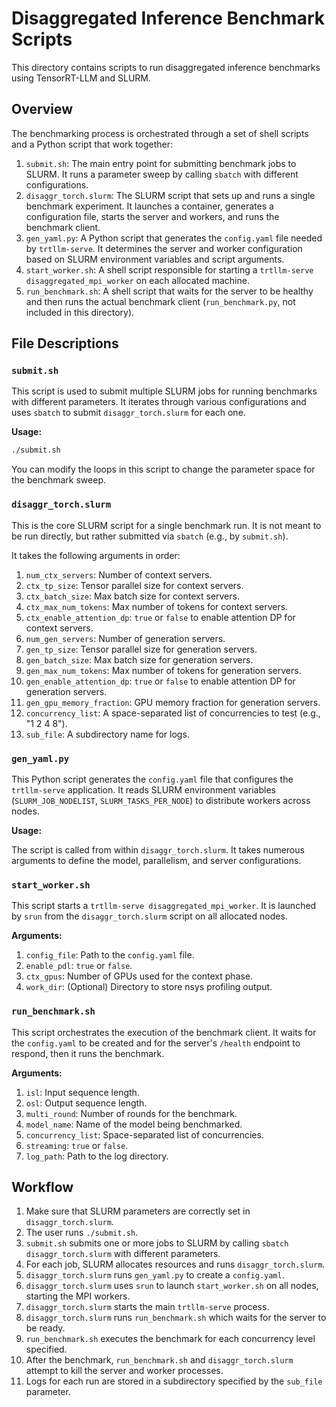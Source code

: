 # Disaggregated Inference Benchmark Scripts

This directory contains scripts to run disaggregated inference benchmarks using TensorRT-LLM and SLURM.

## Overview

The benchmarking process is orchestrated through a set of shell scripts and a Python script that work together:

1.  `submit.sh`: The main entry point for submitting benchmark jobs to SLURM. It runs a parameter sweep by calling `sbatch` with different configurations.
2.  `disaggr_torch.slurm`: The SLURM script that sets up and runs a single benchmark experiment. It launches a container, generates a configuration file, starts the server and workers, and runs the benchmark client.
3.  `gen_yaml.py`: A Python script that generates the `config.yaml` file needed by `trtllm-serve`. It determines the server and worker configuration based on SLURM environment variables and script arguments.
4.  `start_worker.sh`: A shell script responsible for starting a `trtllm-serve disaggregated_mpi_worker` on each allocated machine.
5.  `run_benchmark.sh`: A shell script that waits for the server to be healthy and then runs the actual benchmark client (`run_benchmark.py`, not included in this directory).

## File Descriptions

### `submit.sh`

This script is used to submit multiple SLURM jobs for running benchmarks with different parameters. It iterates through various configurations and uses `sbatch` to submit `disaggr_torch.slurm` for each one.

**Usage:**

```bash
./submit.sh
```

You can modify the loops in this script to change the parameter space for the benchmark sweep.

### `disaggr_torch.slurm`

This is the core SLURM script for a single benchmark run. It is not meant to be run directly, but rather submitted via `sbatch` (e.g., by `submit.sh`).

It takes the following arguments in order:

1.  `num_ctx_servers`: Number of context servers.
2.  `ctx_tp_size`: Tensor parallel size for context servers.
3.  `ctx_batch_size`: Max batch size for context servers.
4.  `ctx_max_num_tokens`: Max number of tokens for context servers.
5.  `ctx_enable_attention_dp`: `true` or `false` to enable attention DP for context servers.
6.  `num_gen_servers`: Number of generation servers.
7.  `gen_tp_size`: Tensor parallel size for generation servers.
8.  `gen_batch_size`: Max batch size for generation servers.
9.  `gen_max_num_tokens`: Max number of tokens for generation servers.
10. `gen_enable_attention_dp`: `true` or `false` to enable attention DP for generation servers.
11. `gen_gpu_memory_fraction`: GPU memory fraction for generation servers.
12. `concurrency_list`: A space-separated list of concurrencies to test (e.g., "1 2 4 8").
13. `sub_file`: A subdirectory name for logs.

### `gen_yaml.py`

This Python script generates the `config.yaml` file that configures the `trtllm-serve` application. It reads SLURM environment variables (`SLURM_JOB_NODELIST`, `SLURM_TASKS_PER_NODE`) to distribute workers across nodes.

**Usage:**

The script is called from within `disaggr_torch.slurm`. It takes numerous arguments to define the model, parallelism, and server configurations.

### `start_worker.sh`

This script starts a `trtllm-serve disaggregated_mpi_worker`. It is launched by `srun` from the `disaggr_torch.slurm` script on all allocated nodes.

**Arguments:**

1.  `config_file`: Path to the `config.yaml` file.
2.  `enable_pdl`: `true` or `false`.
3.  `ctx_gpus`: Number of GPUs used for the context phase.
4.  `work_dir`: (Optional) Directory to store nsys profiling output.

### `run_benchmark.sh`

This script orchestrates the execution of the benchmark client. It waits for the `config.yaml` to be created and for the server's `/health` endpoint to respond, then it runs the benchmark.

**Arguments:**

1.  `isl`: Input sequence length.
2.  `osl`: Output sequence length.
3.  `multi_round`: Number of rounds for the benchmark.
4.  `model_name`: Name of the model being benchmarked.
5.  `concurrency_list`: Space-separated list of concurrencies.
6.  `streaming`: `true` or `false`.
7.  `log_path`: Path to the log directory.

## Workflow

1.  Make sure that SLURM parameters are correctly set in `disaggr_torch.slurm`.
2.  The user runs `./submit.sh`.
3.  `submit.sh` submits one or more jobs to SLURM by calling `sbatch disaggr_torch.slurm` with different parameters.
4.  For each job, SLURM allocates resources and runs `disaggr_torch.slurm`.
5.  `disaggr_torch.slurm` runs `gen_yaml.py` to create a `config.yaml`.
6.  `disaggr_torch.slurm` uses `srun` to launch `start_worker.sh` on all nodes, starting the MPI workers.
7.  `disaggr_torch.slurm` starts the main `trtllm-serve` process.
8.  `disaggr_torch.slurm` runs `run_benchmark.sh` which waits for the server to be ready.
9.  `run_benchmark.sh` executes the benchmark for each concurrency level specified.
10.  After the benchmark, `run_benchmark.sh` and `disaggr_torch.slurm` attempt to kill the server and worker processes.
11. Logs for each run are stored in a subdirectory specified by the `sub_file` parameter.
